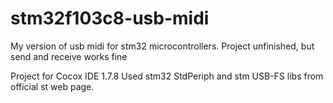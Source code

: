 # stm32f103c8-usb-midi
My version of usb midi for stm32 microcontrollers. Project unfinished, but send and receive works fine

Project for Cocox IDE 1.7.8
Used stm32 StdPeriph and stm USB-FS libs from official st web page.
